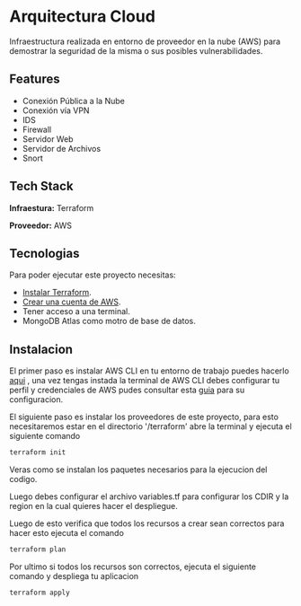
# Arquitectura Cloud

Infraestructura realizada en entorno de proveedor en la nube (AWS) para demostrar la seguridad de la misma o sus posibles vulnerabilidades.

## Features

- Conexión Pública a la Nube
- Conexión vía VPN
- IDS
- Firewall
- Servidor Web
- Servidor de Archivos
- Snort


## Tech Stack

**Infraestura:** Terraform

**Proveedor:** AWS

## Tecnologias

Para poder ejecutar este proyecto necesitas:
- [Instalar Terraform](https://developer.hashicorp.com/terraform/downloads?product_intent=terraform).
- [Crear una cuenta de AWS](https://aws.amazon.com/es/free/?gclid=CjwKCAjwpuajBhBpEiwA_ZtfhWdY0wpuQP-IfvF9AjJS_BBSEpOE9OTplWkPTuEIMaDW9ab5BmiCEBoCGeIQAvD_BwE&trk=91b901b8-15d3-4afd-a4a5-bebbe961a51f&sc_channel=ps&ef_id=CjwKCAjwpuajBhBpEiwA_ZtfhWdY0wpuQP-IfvF9AjJS_BBSEpOE9OTplWkPTuEIMaDW9ab5BmiCEBoCGeIQAvD_BwE:G:s&s_kwcid=AL!4422!3!647999789214!e!!g!!crear%20cuenta%20de%20aws!19677233652!147473979113&all-free-tier.sort-by=item.additionalFields.SortRank&all-free-tier.sort-order=asc&awsf.Free%20Tier%20Types=*all&awsf.Free%20Tier%20Categories=*all).
- Tener acceso a una terminal.
- MongoDB Atlas como motro de base de datos.

## Instalacion

El primer paso es instalar  AWS CLI en tu entorno de trabajo puedes hacerlo [aqui](https://docs.aws.amazon.com/es_es/cli/latest/userguide/getting-started-install.html) , una vez tengas instada la terminal de AWS CLI debes configurar tu perfil y credenciales de AWS pudes consultar esta [guia](https://docs.aws.amazon.com/es_es/cli/latest/userguide/cli-chap-configure.html) para su configuracion.

El siguiente paso es instalar los proveedores de este proyecto, para esto necesitaremos estar en el directorio '/terraform' abre la terminal y ejecuta el siguiente comando

```sh
terraform init
```
Veras como se instalan los paquetes necesarios para la ejecucion del codigo.


Luego debes configurar el archivo variables.tf para configurar los CDIR y la region en la cual quieres hacer el despliegue.

Luego de esto verifica que todos los recursos a crear sean correctos para hacer esto ejecuta el comando

```sh
terraform plan
```

Por ultimo si todos los recursos son correctos, ejecuta el siguiente comando y despliega tu aplicacion

```sh
terraform apply
```